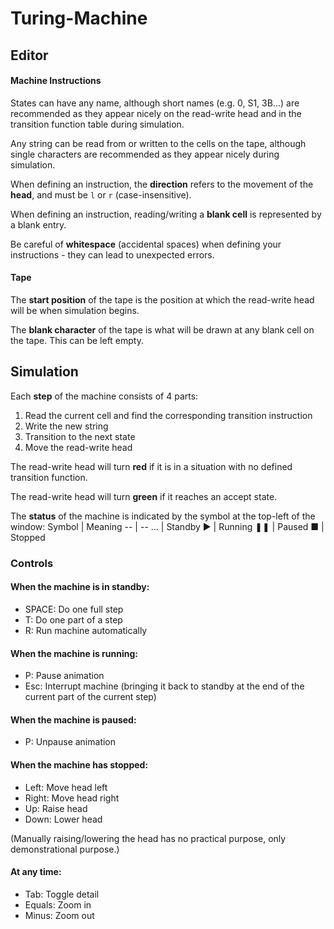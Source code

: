 # Turing-Machine

## Editor

#### Machine Instructions
States can have any name, although short names (e.g. 0, S1, 3B...) are recommended as they appear nicely on the read-write head and in the transition function table during simulation.

Any string can be read from or written to the cells on the tape, although single characters are recommended as they appear nicely during simulation.

When defining an instruction, the **direction** refers to the movement of the **head**, and must be `l` or `r` (case-insensitive).

When defining an instruction, reading/writing a **blank cell** is represented by a blank entry.

Be careful of **whitespace** (accidental spaces) when defining your instructions - they can lead to unexpected errors.

#### Tape
The **start position** of the tape is the position at which the read-write head will be when simulation begins.

The **blank character** of the tape is what will be drawn at any blank cell on the tape. This can be left empty.


## Simulation
Each **step** of the machine consists of 4 parts:
1. Read the current cell and find the corresponding transition instruction
2. Write the new string
3. Transition to the next state
4. Move the read-write head

The read-write head will turn **red** if it is in a situation with no defined transition function.

The read-write head will turn **green** if it reaches an accept state.

The **status** of the machine is indicated by the symbol at the top-left of the window:
Symbol | Meaning
-- | --
… | Standby
► | Running
❚❚ | Paused
■ | Stopped


### Controls

#### When the machine is in standby:
* SPACE:    Do one full step
* T:        Do one part of a step
* R:        Run machine automatically

#### When the machine is running:
* P:        Pause animation
* Esc:      Interrupt machine (bringing it back to standby at the end of the current part of the current step)

#### When the machine is paused:
* P:        Unpause animation

#### When the machine has stopped:
* Left:     Move head left
* Right:    Move head right
* Up:       Raise head
* Down:     Lower head

(Manually raising/lowering the head has no practical purpose, only demonstrational purpose.)

#### At any time:
* Tab:      Toggle detail
* Equals:   Zoom in
* Minus:    Zoom out
